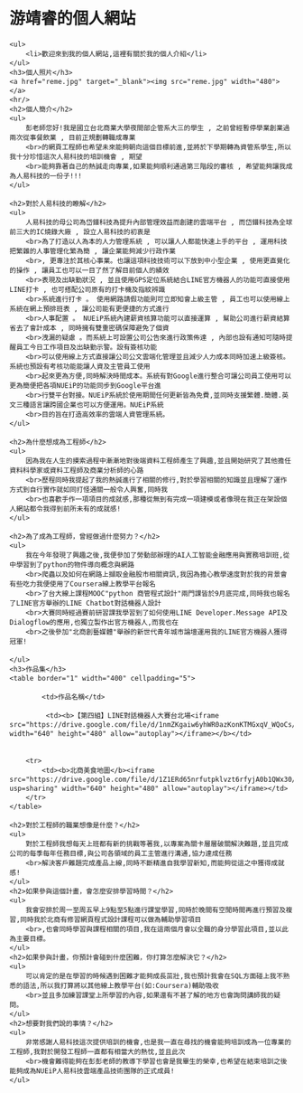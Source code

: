 <!DOCTYPE html>
<html>
<head>
    <meta charset="utf-8"></meta>
    <title>游靖睿的首頁</title>
	
</head>
<body>
	<h1>游靖睿的個人網站</h1>

    <ul>
		<li>歡迎來到我的個人網站,這裡有關於我的個人介紹</li>
	</ul>
    <h3>個人照片</h3>
	<a href="reme.jpg" target="_blank"><img src="reme.jpg" width="480"></a>
	<hr/>
	<h2>個人簡介</h2>
	<ul>
	    彭老師您好!我是國立台北商業大學夜間部企管系大三的學生 , 之前曾經暫停學業創業過兩次從事餐飲業 , 目前正規劃轉職成專業
		<br>的網頁工程師也希望未來能夠朝向這個目標前進,並將於下學期轉為資管系學生,所以我十分珍惜這次人易科技的培訓機會 , 期望
		<br>能夠靠著自己的熱誠走向專業,如果能夠順利通過第三階段的審核 , 希望能夠讓我成為人易科技的一份子!!!
    </ul>
	
	<h2>對於人易科技的瞭解</h2>
	<ul>
		人易科技的母公司為岱鐠科技為提升內部管理效益而創建的雲端平台 , 而岱鐠科技為全球前三大的IC燒錄大廠 , 設立人易科技的初衷是
		<br>為了打造以人為本的人力管理系統 , 可以讓人人都能快速上手的平台 , 運用科技把繁雜的人事管理化繁為簡 , 讓企業能夠減少行政作業 
		<br>, 更專注於其核心事業。也讓這項科技技術可以下放到中小型企業 , 使用更直覺化的操作 , 讓員工也可以一目了然了解目前個人的績效
		<br>表現及出缺勤狀況 , 並且使用GPS定位系統結合LINE官方機器人的功能可直接使用LINE打卡 , 也可搭配公司原有的打卡機及指紋辨識
		<br>系統進行打卡 。 使用網路請假功能則可立即知會上級主管 , 員工也可以使用線上系統在網上預排班表 , 讓公司能有更便捷的方式進行
		<br>人事配置 。 NUEiP系統內建薪資核算功能可以直接運算 , 幫助公司進行薪資結算省去了會計成本 , 同時擁有雙重密碼保障避免了個資
		<br>洩漏的疑慮 。而系統上可設置公司公告來進行政策佈達 , 內部也設有通知可隨時提醒員工今日工作項目及出缺勤示警。設有簽核功能
		<br>可以使用線上方式直接讓公司公文雲端化管理並且減少人力成本同時加速上級簽核。系統也預設有考核功能能讓人資及主管員工使用
		<br>起來更為方便,同時解決時間成本。系統有對Google進行整合可讓公司員工使用可以更為簡便把各項NUEiP的功能同步到Google平台進
		<br>行雙平台對接。NUEiP系統於使用期間任何更新皆為免費,並同時支援繁體.簡體.英文三種語言讓跨國企業也可以方便運用。NUEiP系統
		<br>目的旨在打造高效率的雲端人資管理系統。
	</ul>

    <h2>為什麼想成為工程師</h2>
	<ul>
		因為我在人生的摸索過程中漸漸地對後端資料工程師產生了興趣,並且開始研究了其他擔任資料科學家或資料工程師及商業分析師的心路
		<br>歷程同時我提起了我的熱誠進行了相關的修行,對於學習相關的知識並且理解了運作方式到自行實作就如同打怪通關一般令人興奮,同時我
		<br>也喜歡手作一項項目的成就感,那種從無到有完成一項建模或者像現在我正在架設個人網站都令我得到前所未有的成就感!
	</ul>

	<h2>為了成為工程師，曾經做過什麼努力？</h2>
	<ul>
		我在今年發現了興趣之後,我便參加了勞動部辦理的AI人工智能金融應用與實務培訓班,從中學習到了python的物件導向概念與網路
		<br>爬蟲以及如何在網路上擷取金融股市相關資訊,我因為擔心教學速度對於我的背景會有些吃力我便使用了Coursera線上教學平台報名
		<br>了台大線上課程MOOC"python 商管程式設計"兩門課皆於9月底完成,同時我也報名了LINE官方舉辦的LINE Chatbot對話機器人設計
		<br>大賽同時經過賽前研習課我學習到了如何使用LINE Developer.Message API及Dialogflow的應用,也獨立製作出官方機器人,而我也在
		<br>之後參加"北商創藝媒體"舉辦的新世代青年城市論壇運用我的LINE官方機器人獲得冠軍!

	</ul>
	<h3>作品集</h3>
	<table border="1" width="400" cellpadding="5">
	   
		    <td>作品名稱</td>
		
		     <td><b>【第四組】LINE對話機器人大賽台北場<iframe src="https://drive.google.com/file/d/1nmZKgaiw6yhWR0azKonKTMGxqV_WQoCs/preview" width="640" height="480" allow="autoplay"></iframe></b></td>
			 
		
		<tr> 
			<td><b>北商美食地圖</b><iframe src="https://drive.google.com/file/d/1Z1ERd65nrfutpklvzt6rfyjA0b1QWx30/view?usp=sharing" width="640" height="480" allow="autoplay"></iframe></td>
		</tr>
	</table>

	<h2>對於工程師的職業想像是什麼？</h2>
	<ul>
		對於工程師我想每天上班都有新的挑戰等著我,以專案為關卡層層破關解決難題,並且完成公司的每季每年任務目標,與公司各領域的員工主管進行溝通,協力達成任務
		<br>解決客戶難題完成產品上線,同時不斷精進自我學習新知,而能夠從這之中獲得成就感!
	</ul>
	<h2>如果參與這個計畫，會怎麼安排學習時間？</h2>
	<ul>
		我會安排於周一至周五早上9點至5點進行課堂學習,同時於晚間有空閒時間再進行預習及複習,同時我於北商有修習網頁程式設計課程可以做為輔助學習項目
		<br>,也會同時學習與課程相關的項目,我在這兩個月會以全職的身分學習此項目,並以此為主要目標。
	</ul>
	<h2>如果參與計畫，你預計會碰到什麼困難，你打算怎麼解決它？</h2>
	<ul>
		可以肯定的是在學習的時候遇到困難才能夠成長茁壯,我也預計我會在SQL方面碰上我不熟悉的語法,所以我打算將以其他線上教學平台(如:Coursera)輔助吸收
		<br>並且多加練習課堂上所學習的內容,如果還有不甚了解的地方也會詢問講師我的疑問。
	</ul>
	<h2>想要對我們說的事情？</h2>
	<ul>
		非常感謝人易科技這次提供培訓的機會,也是我一直在尋找的機會能夠培訓成為一位專業的工程師,我對於開發工程師一直都有相當大的熱忱,並且此次
		<br>機會難得能夠在彭彭老師的教導下學習也會是我畢生的榮幸,也希望在結束培訓之後能夠成為NUEiP人易科技雲端產品技術團隊的正式成員!
	</ul>
</body>
</html>
